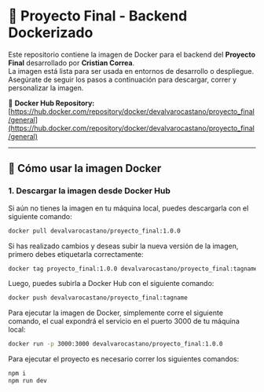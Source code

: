 # 🚀 Proyecto Final - Backend Dockerizado

Este repositorio contiene la imagen de Docker para el backend del **Proyecto Final** desarrollado por **Cristian Correa**.  
La imagen está lista para ser usada en entornos de desarrollo o despliegue. Asegúrate de seguir los pasos a continuación para descargar, correr y personalizar la imagen.

🔗 **Docker Hub Repository:**  
[https://hub.docker.com/repository/docker/devalvarocastano/proyecto_final/general](https://hub.docker.com/repository/docker/devalvarocastano/proyecto_final/general)

---

## 🔧 Cómo usar la imagen Docker

### 1. Descargar la imagen desde Docker Hub

Si aún no tienes la imagen en tu máquina local, puedes descargarla con el siguiente comando:

```bash
docker pull devalvarocastano/proyecto_final:1.0.0
```

Si has realizado cambios y deseas subir la nueva versión de la imagen, primero debes etiquetarla correctamente:

```bash
docker tag proyecto_final:1.0.0 devalvarocastano/proyecto_final:tagname
```

Luego, puedes subirla a Docker Hub con el siguiente comando:

```bash
docker push devalvarocastano/proyecto_final:tagname
```

Para ejecutar la imagen de Docker, simplemente corre el siguiente comando, el cual expondrá el servicio en el puerto 3000 de tu máquina local:

```bash
docker run -p 3000:3000 devalvarocastano/proyecto_final:1.0.0
```
Para ejecutar el proyecto es necesario correr los siguientes comandos:

```bash
npm i
npm run dev
```
